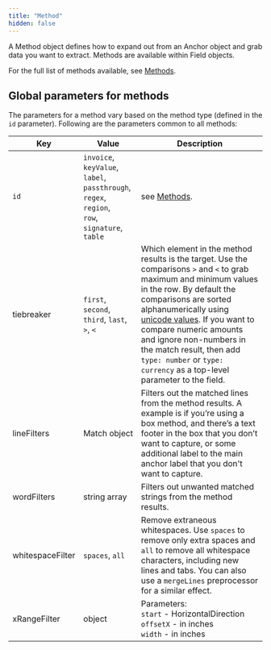 ```yaml
---
title: "Method"
hidden: false
---
```




A Method object defines how to expand out from an Anchor object and grab data you want to extract. Methods are available within Field objects.

For the full list of methods available, see [Methods](doc:methods). 



Global parameters for methods
-----

The parameters for a method vary based on the method type (defined in the `id` parameter). Following are the parameters common to all methods:

| Key              | Value                                                        | Description                                                  |
| ---------------- | ------------------------------------------------------------ | ------------------------------------------------------------ |
| `id`             | `invoice`,<br/>`keyValue`,<br/>`label`,<br/>`passthrough`,<br/>`regex`,<br/>`region`,<br/>`row`,<br/>`signature`,<br/>`table` | see [Methods](doc:methods).                                  |
| tiebreaker       | `first`, `second`, `third`, `last`, `>`, `<`                 | Which element in the method results is the target. Use the comparisons `>` and `<` to grab maximum and minimum values in the row. By default the comparisons are sorted alphanumerically using [unicode values](https://developer.mozilla.org/en-US/docs/Web/JavaScript/Reference/Operators/Less_than).  If you want to compare numeric amounts and ignore non-numbers in the match result,  then add `type: number`  or `type: currency` as a top-level parameter to the field. |
| lineFilters      | Match object                                                 | Filters out the matched lines from the method results. A example is if you’re using a box method, and there’s a text footer in the box that you don’t want to capture, or some additional label to the main anchor label that you don't want to capture. |
| wordFilters      | string array                                                 | Filters out unwanted matched strings from the method results. |
| whitespaceFilter | `spaces`, `all`                                              | Remove extraneous whitespaces. Use `spaces` to remove only extra spaces and `all` to remove all whitespace characters, including new lines and tabs. You can also use a `mergeLines` preprocessor for a similar effect. |
| xRangeFilter     | object                                                       | Parameters: <br/>`start` - HorizontalDirection <br/> `offsetX` - in inches  <br/> `width` - in inches |



